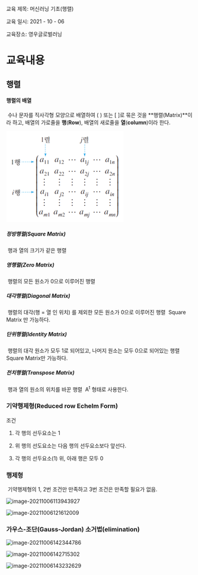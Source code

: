 교육 제목: 머신러닝 기초(행렬)

교육 일시: 2021 - 10 - 06

교육장소: 영우글로벌러닝

# 교육내용

## 행렬

#### 행렬의 배열

​	수나 문자를 직사각형 모양으로 배열하여 (    ) 또는 [    ]로 묶은 것을 **행렬(Matrix)**이라 하고, 
배열의 가로줄을 **행**(**Row**), 배열의 새로줄을 **열**(**column**)이라 한다. 

![matrix_01](img/matrix_01.PNG)

##### 정방행렬(Square Matrix)

​	행과 열의 크기가 같은 행렬

##### 영행렬(Zero Matrix)

​	행렬의 모든 원소가 0으로 이루어진 행렬

##### 대각행렬(Diagonal Matrix)

​	행렬의 대각(행 = 열 인 위치) 를 제외한 모든 원소가 0으로 이루어진 행렬
​	Square Matrix 만 가능하다. 

##### 단위행렬(Identity Matrix)

​	행렬의 대각 원소가 모두 1로 되어있고, 나머지 원소는 모두 0으로 되어있는 행렬
​	Square Matrix만 가능하다. 

##### 전치행렬(Transpose Matrix)

​	행과 열의 원소의 위치를 바꾼 행렬 
​	A<sup>t</sup> 형태로 사용한다. 



### 기약행제형(Reduced row Echelm Form)

조건

 1. 각 행의 선두요소는 1

 2. 위 행의 선도요소는 다음 행의 선두요소보다 앞선다. 

 3. 각 행의 선두요소(1) 위, 아래 행은 모두 0

    

### 행제형

​	기약행제형의 1, 2번 조건만 만족하고 3번 조건은 만족할 필요가 없음. 

![image-20211006113943927](C:\Users\KDH\AppData\Roaming\Typora\typora-user-images\image-20211006113943927.png)

![image-20211006121612009](C:\Users\KDH\AppData\Roaming\Typora\typora-user-images\image-20211006121612009.png)



### 가우스-조단(Gauss-Jordan) 소거법(elimination)





![image-20211006142344786](C:\Users\KDH\AppData\Roaming\Typora\typora-user-images\image-20211006142344786.png)

![image-20211006142715302](C:\Users\KDH\AppData\Roaming\Typora\typora-user-images\image-20211006142715302.png)

![image-20211006143232629](C:\Users\KDH\AppData\Roaming\Typora\typora-user-images\image-20211006143232629.png)


